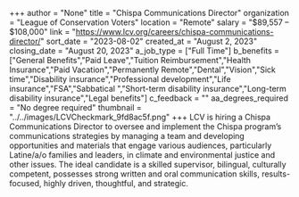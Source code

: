 +++
author = "None"
title = "Chispa Communications Director"
organization = "League of Conservation Voters"
location = "Remote"
salary = "$89,557 –  $108,000"
link = "https://www.lcv.org/careers/chispa-communications-director/"
sort_date = "2023-08-02"
created_at = "August 2, 2023"
closing_date = "August 20, 2023"
a_job_type = ["Full Time"]
b_benefits = ["General Benefits","Paid Leave","Tuition Reimbursement","Health Insurance","Paid Vacation","Permanently Remote","Dental","Vision","Sick time","Disability insurance","Professional development","Life insurance","FSA","Sabbatical ","Short-term disability insurance","Long-term disability insurance","Legal benefits"]
c_feedback = ""
aa_degrees_required = "No degree required"
thumbnail = "../../images/LCVCheckmark_9fd8ac5f.png"
+++
LCV is hiring a Chispa Communications Director to oversee and implement the Chispa program’s communications strategies by managing a team and developing opportunities and materials that engage various audiences, particularly Latine/a/o families and leaders, in climate and environmental justice and other issues. The ideal candidate is a skilled supervisor, bilingual, culturally competent, possesses strong written and oral communication skills, results-focused, highly driven, thoughtful, and strategic. 